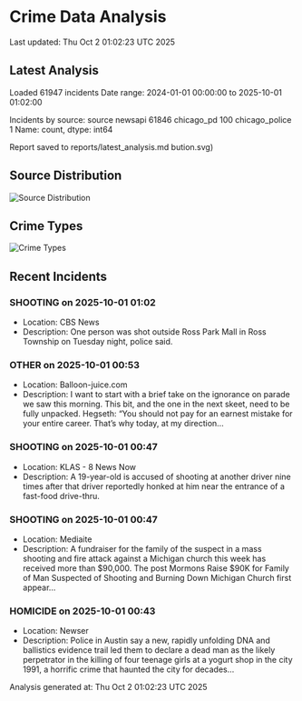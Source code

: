# Crime Data Analysis
Last updated: Thu Oct  2 01:02:23 UTC 2025

## Latest Analysis

Loaded 61947 incidents
Date range: 2024-01-01 00:00:00 to 2025-10-01 01:02:00

Incidents by source:
source
newsapi           61846
chicago_pd          100
chicago_police        1
Name: count, dtype: int64

Report saved to reports/latest_analysis.md
bution.svg)

## Source Distribution
![Source Distribution](images/source_distribution.svg)

## Crime Types
![Crime Types](images/crime_types.svg)

## Recent Incidents

### SHOOTING on 2025-10-01 01:02
- Location: CBS News
- Description: One person was shot outside Ross Park Mall in Ross Township on Tuesday night, police said.


### OTHER on 2025-10-01 00:53
- Location: Balloon-juice.com
- Description: I want to start with a brief take on the ignorance on parade we saw this morning. This bit, and the one in the next skeet, need to be fully unpacked. Hegseth: “You should not pay for an earnest mistake for your entire career. That’s why today, at my direction…


### SHOOTING on 2025-10-01 00:47
- Location: KLAS - 8 News Now
- Description: A 19-year-old is accused of shooting at another driver nine times after that driver reportedly honked at him near the entrance of a fast-food drive-thru.


### SHOOTING on 2025-10-01 00:47
- Location: Mediaite
- Description: A fundraiser for the family of the suspect in a mass shooting and fire attack against a Michigan church this week has received more than $90,000.
The post Mormons Raise $90K for Family of Man Suspected of Shooting and Burning Down Michigan Church first appear…


### HOMICIDE on 2025-10-01 00:43
- Location: Newser
- Description: Police in Austin say a new, rapidly unfolding DNA and ballistics evidence trail led them to declare a dead man as the likely perpetrator in the killing of four teenage girls at a yogurt shop in the city 1991, a horrific crime that haunted the city for decades…

Analysis generated at: Thu Oct  2 01:02:23 UTC 2025
